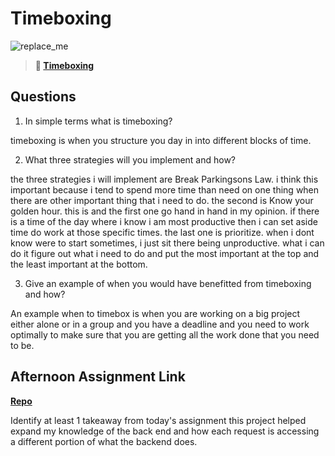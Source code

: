 # Timeboxing

![replace_me](https://codeworks.blob.core.windows.net/public/assets/img/illustrations/placeholder.svg)
> **📖 [Timeboxing](https://codeworksacademy.com/fs-student-guide/resources/wk5/03-Timeboxing)**

## Questions

1. In simple terms what is timeboxing?

timeboxing is when you structure you day in into different blocks of time. 

2. What three strategies will you implement and how?

the three strategies i will implement are Break Parkingsons Law. i think this important because i tend to spend more time than need on one thing when there are other important thing that i need to do. the second is Know your golden hour. this is and the first one go hand in hand in my opinion. if there is a time of the day where i know i am most productive then i can set aside time do work at those specific times. the last one is prioritize. when i dont know were to start sometimes, i just sit there being unproductive. what i can do it figure out what i need to do and put the most important at the top and the least important at the bottom.

3. Give an example of when you would have benefitted from timeboxing and how? 

An example when to timebox is when you are working on a big project either alone or in a group and you have a deadline and you need to work optimally to make sure that you are getting all the work done that you need to be.

## Afternoon Assignment Link

**[Repo](https://github.com/NikolasLyons/planets.git)**

Identify at least 1 takeaway from today's assignment
this project helped expand my knowledge of the back end and how each request is accessing a different portion of what the backend does.